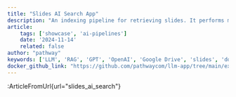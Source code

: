 ```yaml
---
title: "Slides AI Search App"
description: "An indexing pipeline for retrieving slides. It performs multi-modal of PowerPoint and PDF and maintains live index of your slides."
article:
    tags: ['showcase', 'ai-pipelines']
    date: '2024-11-14'
    related: false
author: "pathway"
keywords: ['LLM', 'RAG', 'GPT', 'OpenAI', 'Google Drive', 'slides', 'docker', 'yaml', 'multimodal', 'VLM', 'image-to-text']
docker_github_link: "https://github.com/pathwaycom/llm-app/tree/main/examples/pipelines/slides_ai_search"
---
```


:ArticleFromUrl{url="slides_ai_search"}
